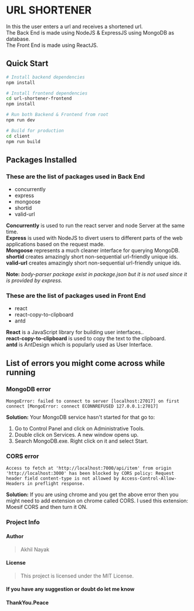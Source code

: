 # URL SHORTENER

In this the user enters a url and receives a shortened url.  
The Back End is made using NodeJS & ExpressJS using MongoDB as database.  
The Front End is made using ReactJS.

## Quick Start

```bash
# Install backend dependencies
npm install

# Install frontend dependencies
cd url-shortener-frontend
npm install

# Run both Backend & Frontend from root
npm run dev

# Build for production
cd client
npm run build
```

## Packages Installed

### These are the list of packages used in Back End

- concurrently
- express
- mongoose
- shortid
- valid-url

**Concurrently** is used to run the react server and node Server at the same time.  
**Express** is used with NodeJS to divert users to different parts of the web applications based on the request made.  
**Mongoose** represents a much cleaner interface for querying MongoDB.  
**shortid** creates amazingly short non-sequential url-friendly unique ids.
**valid-url** creates amazingly short non-sequential url-friendly unique ids.

**Note:** _body-parser package exist in package.json but it is not used since it is provided by express._

### These are the list of packages used in Front End

- react
- react-copy-to-clipboard
- antd

**React** is a JavaScript library for building user interfaces..  
**react-copy-to-clipboard** is used to copy the text to the clipboard.  
**antd** is AntDesign which is popularly used as User Interface.

## List of errors you might come across while running

### MongoDB error

`MongoError: failed to connect to server [localhost:27017] on first connect [MongoError: connect ECONNREFUSED 127.0.0.1:27017]`

**Solution:** Your MongoDB service hasn't started for that go to:

1. Go to Control Panel and click on Administrative Tools.
2. Double click on Services. A new window opens up.
3. Search MongoDB.exe. Right click on it and select Start.

### CORS error

`Access to fetch at 'http://localhost:7000/api/item' from origin 'http://localhost:3000' has been blocked by CORS policy: Request header field content-type is not allowed by Access-Control-Allow-Headers in preflight response.`

**Solution:** If you are using chrome and you get the above error then you might need to add extension on chrome called CORS. I used this extension: Moesif CORS and then turn it ON.

### Project Info

#### Author

> Akhil Nayak

#### License

> This project is licensed under the MIT License.

#### If you have any suggestion or doubt do let me know

#### ThankYou.Peace
